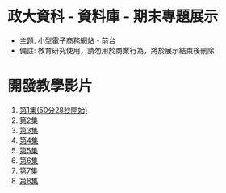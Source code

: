 # 政大資科 - 資料庫 - 期末專題展示
- 主題: 小型電子商務網站 - 前台
- 備註: 教育研究使用，請勿用於商業行為，將於展示結束後刪除

# 開發教學影片
1. [第1集(50分28秒開始)](https://youtu.be/NlLTlK8L4tI?t=3028)
2. [第2集](https://www.youtube.com/watch?v=kRrInps9yIQ)
3. [第3集](https://www.youtube.com/watch?v=6kH9UO-X-Z4)
4. [第4集](https://www.youtube.com/watch?v=KWUgdpUCVSU)
5. [第5集](https://www.youtube.com/watch?v=35NjFLa2z4o)
6. [第6集](https://www.youtube.com/watch?v=FbBbqaThQxc)
7. [第7集](https://www.youtube.com/watch?v=kQ6zeJksQpY)
8. [第8集](https://www.youtube.com/watch?v=l634mgRQus0)